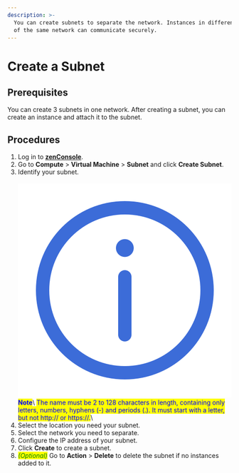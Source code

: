 ```yaml
---
description: >-
  You can create subnets to separate the network. Instances in different subnets
  of the same network can communicate securely.
---
```


# Create a Subnet

## Prerequisites

You can create 3 subnets in one network. After creating a subnet, you can create an instance and attach it to the subnet.



## Procedures

1. Log in to [**zenConsole**](https://console.zenlayer.com/).
2. Go to **Compute** > **Virtual Machine** > **Subnet** and click **Create Subnet**.
3. Identify your subnet.\
   \
   <img src="../../../.gitbook/assets/Icon.svg" alt="" data-size="line"><mark style="color:blue;">**Note**</mark>\ <mark style="color:blue;">The name must be 2 to 128 characters in length, containing only letters, numbers, hyphens (-) and periods (.). It must start with a letter, but not http:// or https://.</mark>\ <mark style="color:blue;"></mark>
4. Select the location you need your subnet.
5. Select the network you need to separate.
6. Configure the IP address of your subnet.
7. Click **Create** to create a subnet.
8. _<mark style="color:green;">(Optional)</mark>_ Go to **Action** > **Delete** to delete the subnet if no instances added to it.


